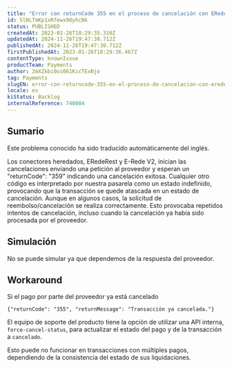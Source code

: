 ```yaml
---
title: "Error con returnCode 355 en el proceso de cancelación con ERedeRest y E-Rede V2"
id: 5lNLTmKp1xRfewx9OyhcNk
status: PUBLISHED
createdAt: 2023-01-26T18:29:35.310Z
updatedAt: 2024-11-26T19:47:30.712Z
publishedAt: 2024-11-26T19:47:30.712Z
firstPublishedAt: 2023-01-26T18:29:36.467Z
contentType: knownIssue
productTeam: Payments
author: 2mXZkbi0oi061KicTExNjo
tag: Payments
slugEN: error-con-returncode-355-en-el-proceso-de-cancelacion-con-erederest-y-erede-v2
locale: es
kiStatus: Backlog
internalReference: 740084
---
```


## Sumario

<div class="alert alert-info">
  <p>Este problema conocido ha sido traducido automáticamente del inglés.</p>
</div>


Los conectores heredados, ERedeRest y E-Rede V2, inician las cancelaciones enviando una petición al proveedor y esperan un "returnCode": "359" indicando una cancelación exitosa. Cualquier otro código es interpretado por nuestra pasarela como un estado indefinido, provocando que la transacción se quede atascada en un estado de cancelación. Aunque en algunos casos, la solicitud de reembolso/cancelación se realiza correctamente. Esto provocaba repetidos intentos de cancelación, incluso cuando la cancelación ya había sido procesada por el proveedor.


##

## Simulación


No se puede simular ya que dependemos de la respuesta del proveedor.



## Workaround


Si el pago por parte del proveedor ya está cancelado

    {"returnCode": "355", "returnMessage": "Transacción ya cancelada."}

El equipo de soporte del producto tiene la opción de utilizar una API interna, `force-cancel-status`, para actualizar el estado del pago y de la transacción a `cancelado`.

Esto puede no funcionar en transacciones con múltiples pagos, dependiendo de la consistencia del estado de sus liquidaciones.





